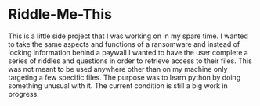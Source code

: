 # Riddle-Me-This
This is a little side project that I was working on in my spare time. I wanted to take the same aspects and functions of a ransomware and instead of locking information behind a paywall I wanted to have the user complete a series of riddles and questions in order to retrieve access to their files. This was not meant to be used anywhere other than on my machine only targeting a few specific files. The purpose was to learn python by doing something unusual with it. The current condition is still a big work in progress.
